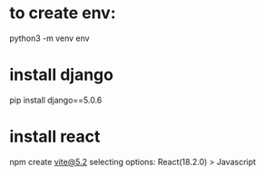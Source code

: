# to create env:
python3 -m venv env

# install django
pip install django==5.0.6

# install react
npm create vite@5.2
selecting options: React(18.2.0) > Javascript
